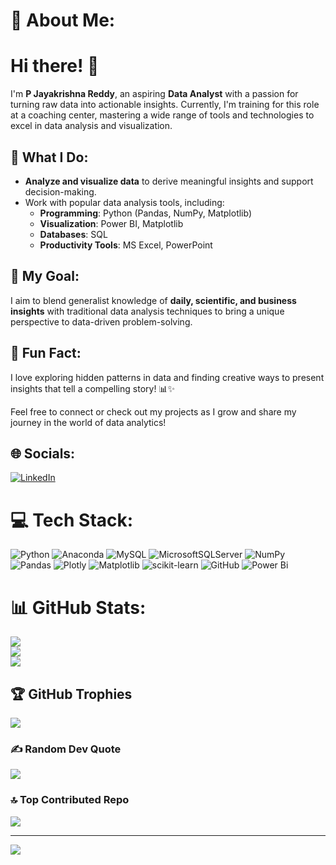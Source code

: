 # 💫 About Me:
# Hi there! 👋

I'm **P Jayakrishna Reddy**, an aspiring **Data Analyst** with a passion for turning raw data into actionable insights. Currently, I'm training for this role at a coaching center, mastering a wide range of tools and technologies to excel in data analysis and visualization.

## 🌟 What I Do:
- **Analyze and visualize data** to derive meaningful insights and support decision-making.
- Work with popular data analysis tools, including:
  - **Programming**: Python (Pandas, NumPy, Matplotlib)
  - **Visualization**: Power BI, Matplotlib
  - **Databases**: SQL
  - **Productivity Tools**: MS Excel, PowerPoint

## 🎯 My Goal:
I aim to blend generalist knowledge of **daily, scientific, and business insights** with traditional data analysis techniques to bring a unique perspective to data-driven problem-solving.

## 🚀 Fun Fact:
I love exploring hidden patterns in data and finding creative ways to present insights that tell a compelling story! 📊✨

Feel free to connect or check out my projects as I grow and share my journey in the world of data analytics!



## 🌐 Socials:
[![LinkedIn](https://img.shields.io/badge/LinkedIn-%230077B5.svg?logo=linkedin&logoColor=white)](www.linkedin.com/in/jayakrishna-reddy-policepatel-22se2
) 

# 💻 Tech Stack:
![Python](https://img.shields.io/badge/python-3670A0?style=for-the-badge&logo=python&logoColor=ffdd54) ![Anaconda](https://img.shields.io/badge/Anaconda-%2344A833.svg?style=for-the-badge&logo=anaconda&logoColor=white) ![MySQL](https://img.shields.io/badge/mysql-4479A1.svg?style=for-the-badge&logo=mysql&logoColor=white) ![MicrosoftSQLServer](https://img.shields.io/badge/Microsoft%20SQL%20Server-CC2927?style=for-the-badge&logo=microsoft%20sql%20server&logoColor=white) ![NumPy](https://img.shields.io/badge/numpy-%23013243.svg?style=for-the-badge&logo=numpy&logoColor=white) ![Pandas](https://img.shields.io/badge/pandas-%23150458.svg?style=for-the-badge&logo=pandas&logoColor=white) ![Plotly](https://img.shields.io/badge/Plotly-%233F4F75.svg?style=for-the-badge&logo=plotly&logoColor=white) ![Matplotlib](https://img.shields.io/badge/Matplotlib-%23ffffff.svg?style=for-the-badge&logo=Matplotlib&logoColor=black) ![scikit-learn](https://img.shields.io/badge/scikit--learn-%23F7931E.svg?style=for-the-badge&logo=scikit-learn&logoColor=white) ![GitHub](https://img.shields.io/badge/github-%23121011.svg?style=for-the-badge&logo=github&logoColor=white) ![Power Bi](https://img.shields.io/badge/power_bi-F2C811?style=for-the-badge&logo=powerbi&logoColor=black)
# 📊 GitHub Stats:
![](https://github-readme-stats.vercel.app/api?username=Jayakrishna143&theme=dark&hide_border=false&include_all_commits=false&count_private=false)<br/>
![](https://github-readme-streak-stats.herokuapp.com/?user=Jayakrishna143&theme=dark&hide_border=false)<br/>
![](https://github-readme-stats.vercel.app/api/top-langs/?username=Jayakrishna143&theme=dark&hide_border=false&include_all_commits=false&count_private=false&layout=compact)

## 🏆 GitHub Trophies
![](https://github-profile-trophy.vercel.app/?username=Jayakrishna143&theme=radical&no-frame=false&no-bg=false&margin-w=4)

### ✍️ Random Dev Quote
![](https://quotes-github-readme.vercel.app/api?type=horizontal&theme=merko)

### 🔝 Top Contributed Repo
![](https://github-contributor-stats.vercel.app/api?username=Jayakrishna143&limit=5&theme=dark&combine_all_yearly_contributions=true)

---
[![](https://visitcount.itsvg.in/api?id=Jayakrishna143&icon=0&color=0)](https://visitcount.itsvg.in)

<!-- Proudly created with GPRM ( https://gprm.itsvg.in ) -->

